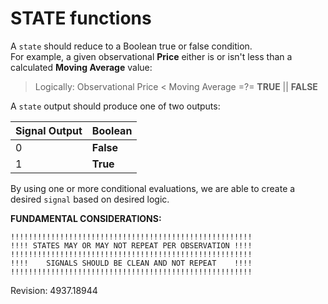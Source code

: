# STATE functions


A `state` should reduce to a Boolean true or false condition.  
For example, a given observational **Price** either is or isn't less than a calculated **Moving Average** value:  
> Logically: Observational Price < Moving Average =?= **TRUE** || **FALSE**    

A `state` output should produce one of two outputs:

| Signal Output | Boolean |
| ------------- | ------- |
|0|**False**|
|1|**True**|

By using one or more conditional evaluations, we are able to create a desired `signal` based on desired logic.

**FUNDAMENTAL CONSIDERATIONS:**

    !!!!!!!!!!!!!!!!!!!!!!!!!!!!!!!!!!!!!!!!!!!!!!!!!!!!!!
    !!!! STATES MAY OR MAY NOT REPEAT PER OBSERVATION !!!!
    !!!!!!!!!!!!!!!!!!!!!!!!!!!!!!!!!!!!!!!!!!!!!!!!!!!!!!
    !!!!    SIGNALS SHOULD BE CLEAN AND NOT REPEAT    !!!!
    !!!!!!!!!!!!!!!!!!!!!!!!!!!!!!!!!!!!!!!!!!!!!!!!!!!!!!

Revision:		4937.18944  
